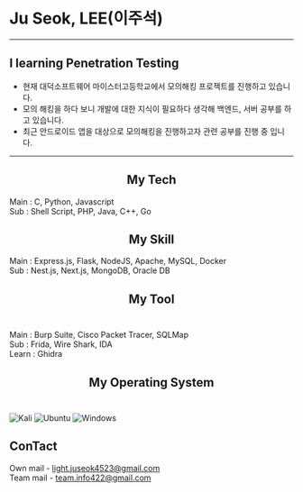 # Ju Seok, LEE(이주석)
-------------------------   
## I learning Penetration Testing
+ 현재 대덕소프트웨어 마이스터고등학교에서 모의해킹 프로젝트를 진행하고 있습니다. 
+ 모의 해킹을 하다 보니 개발에 대한 지식이 필요하다 생각해 백엔드, 서버 공부를 하고 있습니다.
+ 최근 안드로이드 앱을 대상으로 모의해킹을 진행하고자 관련 공부를 진행 중 입니다.
-------------------------   
## <center> My Tech </center>

Main : C, Python, Javascript  
Sub : Shell Script, PHP, Java, C++, Go

## <center> My Skill </center>  
Main : Express.js, Flask, NodeJS, Apache, MySQL, Docker  
Sub : Nest.js, Next.js, MongoDB, Oracle DB 
 
## <center> My Tool </center> <br>
Main : Burp Suite, Cisco Packet Tracer, SQLMap  
Sub : Frida, Wire Shark, IDA   
Learn : Ghidra

## <center> My Operating System </center> <br>
![Kali](https://img.shields.io/badge/Kali-268BEE?style=for-the-badge&logo=kalilinux&logoColor=white)
![Ubuntu](https://img.shields.io/badge/Ubuntu-E95420?style=for-the-badge&logo=ubuntu&logoColor=white)
![Windows](https://img.shields.io/badge/Windows-0078D6?style=for-the-badge&logo=windows&logoColor=white)

## ConTact  <br>
Own mail - [light.juseok4523@gmail.com](light.juseok4523@gmail.com)  
Team mail - [team.info422@gmail.com](team.info422@gmail.com)
